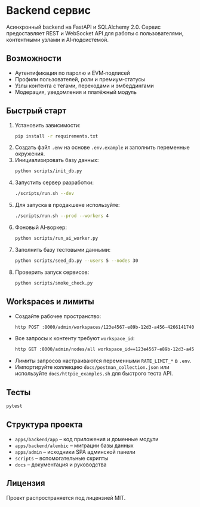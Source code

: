 # Backend сервис

Асинхронный backend на FastAPI и SQLAlchemy 2.0. Сервис предоставляет REST и WebSocket API для работы с пользователями, контентными узлами и AI‑подсистемой.

## Возможности
- Аутентификация по паролю и EVM‑подписей
- Профили пользователей, роли и премиум‑статусы
- Узлы контента с тегами, переходами и эмбеддингами
- Модерация, уведомления и платёжный модуль

## Быстрый старт
1. Установить зависимости:
   ```bash
   pip install -r requirements.txt
   ```
2. Создать файл `.env` на основе `.env.example` и заполнить переменные окружения.
3. Инициализировать базу данных:
   ```bash
   python scripts/init_db.py
   ```
4. Запустить сервер разработки:
   ```bash
   ./scripts/run.sh --dev
   ```
5. Для запуска в продакшене используйте:
   ```bash
   ./scripts/run.sh --prod --workers 4
   ```
6. Фоновый AI‑воркер:
   ```bash
   python scripts/run_ai_worker.py
   ```
7. Заполнить базу тестовыми данными:
   ```bash
   python scripts/seed_db.py --users 5 --nodes 30
   ```
8. Проверить запуск сервисов:
   ```bash
   python scripts/smoke_check.py
   ```

## Workspaces и лимиты

- Создайте рабочее пространство:
  ```bash
  http POST :8000/admin/workspaces/123e4567-e89b-12d3-a456-426614174000 name=Demo slug=demo
  ```
- Все запросы к контенту требуют `workspace_id`:
  ```bash
  http GET :8000/admin/nodes/all workspace_id==123e4567-e89b-12d3-a456-426614174000
  ```
- Лимиты запросов настраиваются переменными `RATE_LIMIT_*` в `.env`.
- Импортируйте коллекцию `docs/postman_collection.json` или используйте `docs/httpie_examples.sh` для быстрого теста API.

## Тесты
```bash
pytest
```

## Структура проекта
- `apps/backend/app` – код приложения и доменные модули
- `apps/backend/alembic` – миграции базы данных
- `apps/admin` – исходники SPA админской панели
- `scripts` – вспомогательные скрипты
- `docs` – документация и руководства

## Лицензия
Проект распространяется под лицензией MIT.
